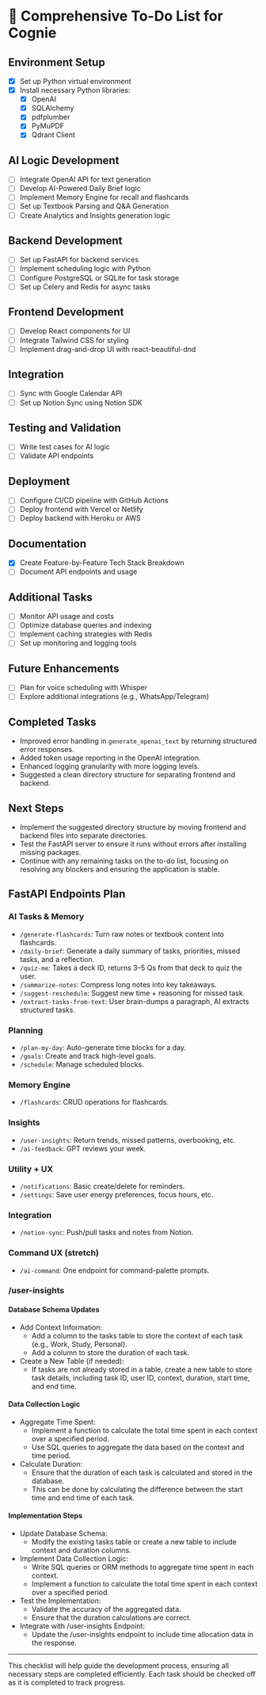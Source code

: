 # 📝 Comprehensive To-Do List for Cognie

## Environment Setup
- [x] Set up Python virtual environment
- [x] Install necessary Python libraries:
  - [x] OpenAI
  - [x] SQLAlchemy
  - [x] pdfplumber
  - [x] PyMuPDF
  - [x] Qdrant Client

## AI Logic Development
- [ ] Integrate OpenAI API for text generation
- [ ] Develop AI-Powered Daily Brief logic
- [ ] Implement Memory Engine for recall and flashcards
- [ ] Set up Textbook Parsing and Q&A Generation
- [ ] Create Analytics and Insights generation logic

## Backend Development
- [ ] Set up FastAPI for backend services
- [ ] Implement scheduling logic with Python
- [ ] Configure PostgreSQL or SQLite for task storage
- [ ] Set up Celery and Redis for async tasks

## Frontend Development
- [ ] Develop React components for UI
- [ ] Integrate Tailwind CSS for styling
- [ ] Implement drag-and-drop UI with react-beautiful-dnd

## Integration
- [ ] Sync with Google Calendar API
- [ ] Set up Notion Sync using Notion SDK

## Testing and Validation
- [ ] Write test cases for AI logic
- [ ] Validate API endpoints

## Deployment
- [ ] Configure CI/CD pipeline with GitHub Actions
- [ ] Deploy frontend with Vercel or Netlify
- [ ] Deploy backend with Heroku or AWS

## Documentation
- [x] Create Feature-by-Feature Tech Stack Breakdown
- [ ] Document API endpoints and usage

## Additional Tasks
- [ ] Monitor API usage and costs
- [ ] Optimize database queries and indexing
- [ ] Implement caching strategies with Redis
- [ ] Set up monitoring and logging tools

## Future Enhancements
- [ ] Plan for voice scheduling with Whisper
- [ ] Explore additional integrations (e.g., WhatsApp/Telegram)

## Completed Tasks
- Improved error handling in `generate_openai_text` by returning structured error responses.
- Added token usage reporting in the OpenAI integration.
- Enhanced logging granularity with more logging levels.
- Suggested a clean directory structure for separating frontend and backend.

## Next Steps
- Implement the suggested directory structure by moving frontend and backend files into separate directories.
- Test the FastAPI server to ensure it runs without errors after installing missing packages.
- Continue with any remaining tasks on the to-do list, focusing on resolving any blockers and ensuring the application is stable.

## FastAPI Endpoints Plan

### AI Tasks & Memory
- `/generate-flashcards`: Turn raw notes or textbook content into flashcards.
- `/daily-brief`: Generate a daily summary of tasks, priorities, missed tasks, and a reflection.
- `/quiz-me`: Takes a deck ID, returns 3–5 Qs from that deck to quiz the user.
- `/summarize-notes`: Compress long notes into key takeaways.
- `/suggest-reschedule`: Suggest new time + reasoning for missed task.
- `/extract-tasks-from-text`: User brain-dumps a paragraph, AI extracts structured tasks.

### Planning
- `/plan-my-day`: Auto-generate time blocks for a day.
- `/goals`: Create and track high-level goals.
- `/schedule`: Manage scheduled blocks.

### Memory Engine
- `/flashcards`: CRUD operations for flashcards.

### Insights
- `/user-insights`: Return trends, missed patterns, overbooking, etc.
- `/ai-feedback`: GPT reviews your week.

### Utility + UX
- `/notifications`: Basic create/delete for reminders.
- `/settings`: Save user energy preferences, focus hours, etc.

### Integration
- `/notion-sync`: Push/pull tasks and notes from Notion.

### Command UX (stretch)
- `/ai-command`: One endpoint for command-palette prompts.

### /user-insights

#### Database Schema Updates
- Add Context Information:
  - Add a column to the tasks table to store the context of each task (e.g., Work, Study, Personal).
  - Add a column to store the duration of each task.
- Create a New Table (if needed):
  - If tasks are not already stored in a table, create a new table to store task details, including task ID, user ID, context, duration, start time, and end time.

#### Data Collection Logic
- Aggregate Time Spent:
  - Implement a function to calculate the total time spent in each context over a specified period.
  - Use SQL queries to aggregate the data based on the context and time period.
- Calculate Duration:
  - Ensure that the duration of each task is calculated and stored in the database.
  - This can be done by calculating the difference between the start time and end time of each task.

#### Implementation Steps
- Update Database Schema:
  - Modify the existing tasks table or create a new table to include context and duration columns.
- Implement Data Collection Logic:
  - Write SQL queries or ORM methods to aggregate time spent in each context.
  - Implement a function to calculate the total time spent in each context over a specified period.
- Test the Implementation:
  - Validate the accuracy of the aggregated data.
  - Ensure that the duration calculations are correct.
- Integrate with /user-insights Endpoint:
  - Update the /user-insights endpoint to include time allocation data in the response.

---

This checklist will help guide the development process, ensuring all necessary steps are completed efficiently. Each task should be checked off as it is completed to track progress. 